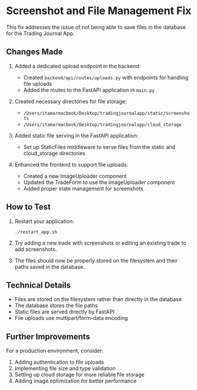 # Screenshot and File Management Fix

This fix addresses the issue of not being able to save files in the database for the Trading Journal App.

## Changes Made

1. Added a dedicated upload endpoint in the backend:
   - Created `backend/api/routes/uploads.py` with endpoints for handling file uploads
   - Added the routes to the FastAPI application in `main.py`

2. Created necessary directories for file storage:
   - `/Users/itamarmacbook/Desktop/tradingjournalapp/static/screenshots`
   - `/Users/itamarmacbook/Desktop/tradingjournalapp/cloud_storage`

3. Added static file serving in the FastAPI application:
   - Set up StaticFiles middleware to serve files from the static and cloud_storage directories

4. Enhanced the frontend to support file uploads:
   - Created a new ImageUploader component
   - Updated the TradeForm to use the ImageUploader component
   - Added proper state management for screenshots

## How to Test

1. Restart your application:
   ```
   ./restart_app.sh
   ```

2. Try adding a new trade with screenshots or editing an existing trade to add screenshots.

3. The files should now be properly stored on the filesystem and their paths saved in the database.

## Technical Details

- Files are stored on the filesystem rather than directly in the database
- The database stores the file paths
- Static files are served directly by FastAPI
- File uploads use multipart/form-data encoding

## Further Improvements

For a production environment, consider:

1. Adding authentication to file uploads
2. Implementing file size and type validation
3. Setting up cloud storage for more reliable file storage
4. Adding image optimization for better performance

